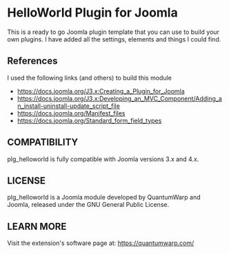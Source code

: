 # HelloWorld Plugin for Joomla

This is a ready to go Joomla plugin template that you can use to build your own plugins. I have added all the settings, elements and things I could find.

## References
I used the following links (and others) to build this module
- https://docs.joomla.org/J3.x:Creating_a_Plugin_for_Joomla
- https://docs.joomla.org/J3.x:Developing_an_MVC_Component/Adding_an_install-uninstall-update_script_file
- https://docs.joomla.org/Manifest_files
- https://docs.joomla.org/Standard_form_field_types

## COMPATIBILITY
plg_helloworld is fully compatible with Joomla versions 3.x and 4.x.

## LICENSE
plg_helloworld is a Joomla module developed by QuantumWarp and Joomla, released under the GNU General Public License.

## LEARN MORE
Visit the extension's software page at: https://quantumwarp.com/